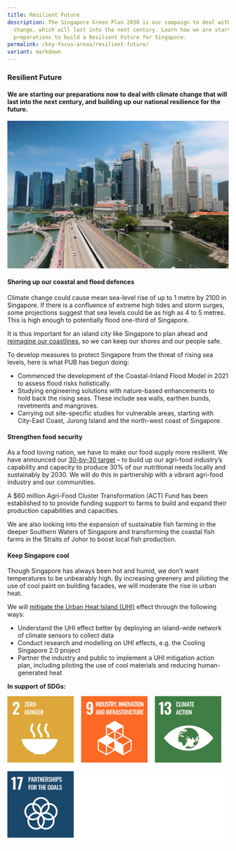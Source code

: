 ```yaml
---
title: Resilient Future
description: The Singapore Green Plan 2030 is our campaign to deal with climate
  change, which will last into the next century. Learn how we are starting our
  preparations to build a Resilient Future for Singapore.
permalink: /key-focus-areas/resilient-future/
variant: markdown
---
```

### Resilient Future

#### We are starting our preparations now to deal with climate change that will last into the next century, and building up our national resilience for the future.

<img src="/images/framework/framework_resilientfuture.jpg" alt="Resilient Future"> 

#### Shoring up our coastal and flood defences

Climate change could cause mean sea-level rise of up to 1 metre by 2100 in Singapore. If there is a confluence of extreme high tides and storm surges, some projections suggest that sea levels could be as high as 4 to 5 metres. This is high enough to potentially flood one-third of Singapore.
 
It is thus important for an island city like Singapore to plan ahead and [reimagine our coastlines](https://www.pub.gov.sg/CoastalProtection), so we can keep our shores and our people safe.
 
To develop measures to protect Singapore from the threat of rising sea levels, here is what PUB has begun doing:
 
- Commenced the development of the Coastal-Inland Flood Model in 2021 to assess flood risks holistically.
- Studying engineering solutions with nature-based enhancements to hold back the rising seas. These include sea walls, earthen bunds, revetments and mangroves.
- Carrying out site-specific studies for vulnerable areas, starting with City-East Coast, Jurong Island and the north-west coast of Singapore.
 
#### Strengthen food security
 
As a food loving nation, we have to make our food supply more resilient. We have announced our [30-by-30 target](https://www.ourfoodfuture.gov.sg/speeches-and-media-releases/lckmasterplan/) –  to build up our agri-food industry’s capability and capacity to produce 30% of our nutritional needs locally and sustainably by 2030.  We will do this in partnership with a vibrant agri-food industry and our communities.
 
A $60 million Agri-Food Cluster Transformation (ACT) Fund has been established to to provide funding support to farms to build and expand their production capabilities and capacities. 
 
We are also looking into the expansion of sustainable fish farming in the deeper Southern Waters of Singapore and transforming the coastal fish farms in the Straits of Johor to boost local fish production.

#### Keep Singapore cool
 
Though Singapore has always been hot and humid, we don't want temperatures to be unbearably high. By increasing greenery and piloting the use of cool paint on building facades, we will moderate the rise in urban heat.
 
We will [mitigate the Urban Heat Island (UHI)](https://www.mse.gov.sg/cos/resources/cos-annex-j.pdf) effect through the following ways:
- Understand the UHI effect better by deploying an island-wide network of climate sensors to collect data
- Conduct research and modelling on UHI effects, e.g. the Cooling Singapore 2.0 project
- Partner the industry and public to implement a UHI mitigation action plan, including piloting the use of cool materials and reducing human-generated heat

**In support of SDGs:**

<div class="sdg-container">
	<img class="sdg-image" src="/images/framework/resilientfuture_01.jpg" alt="2 9 13">
	<img class="sdg-image" src="/images/framework/resilientfuture_02.jpg" alt="17">
</div>